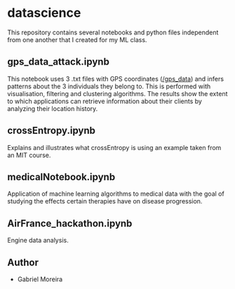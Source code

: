 # datascience

This repository contains several notebooks and python files independent from one another that I created for my ML class.

## gps_data_attack.ipynb
This notebook uses 3 .txt files with GPS coordinates ([/gps_data](https://github.com/gabmoreira/datascience/tree/master/gps_data)) and infers patterns about the 3 individuals they belong to. This is performed with visualisation, filtering and clustering algorithms. The results show the extent to which applications can retrieve information about their clients by analyzing their location history.

## crossEntropy.ipynb
Explains and illustrates what crossEntropy is using an example taken from an MIT course.

## medicalNotebook.ipynb
Application of machine learning algorithms to medical data with the goal of studying the effects certain therapies have on disease progression.

## AirFrance_hackathon.ipynb
Engine data analysis.

## Author
* Gabriel Moreira

